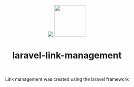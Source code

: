 <p align="center">
    <a href="https://laravel.com/" target="_blank">
        <img src="https://laravel.com/assets/img/components/logo-laravel.svg">
    </a>
    <a href="https://link-management.slavapleshkov.com/" target="_blank">
        <img src="https://link-management.slavapleshkov.com/images/logo.jpg" height="100px">
    </a>
    <h1 align="center">laravel-link-management</h1>
    <br>
</p>
<p align="center">Link management was created using the laravel framework</p>